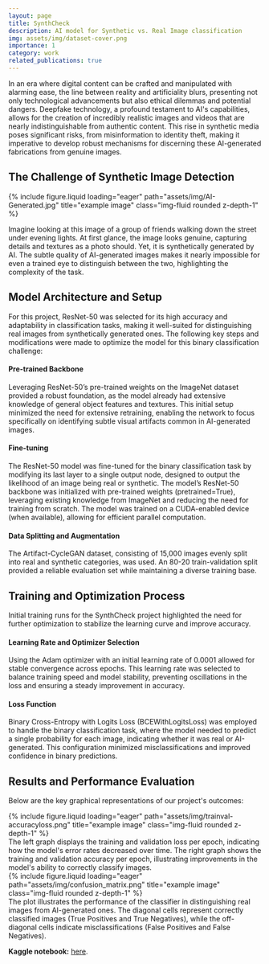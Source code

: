 ```yaml
---
layout: page
title: SynthCheck
description: AI model for Synthetic vs. Real Image classification
img: assets/img/dataset-cover.png
importance: 1
category: work
related_publications: true
---
```


In an era where digital content can be crafted and manipulated with alarming ease, the line between reality and artificiality blurs, presenting not only technological advancements but also ethical dilemmas and potential dangers. Deepfake technology, a profound testament to AI's capabilities, allows for the creation of incredibly realistic images and videos that are nearly indistinguishable from authentic content. This rise in synthetic media poses significant risks, from misinformation to identity theft, making it imperative to develop robust mechanisms for discerning these AI-generated fabrications from genuine images.

<h2><b>The Challenge of Synthetic Image Detection</b></h2>

<div class="row">
    <div class="col-sm mt-3 mt-md-0">
        {% include figure.liquid loading="eager" path="assets/img/AI-Generated.jpg" title="example image" class="img-fluid rounded z-depth-1" %}
    </div>
</div>

Imagine looking at this image of a group of friends walking down the street under evening lights. At first glance, the image looks genuine, capturing details and textures as a photo should. Yet, it is synthetically generated by AI. The subtle quality of AI-generated images makes it nearly impossible for even a trained eye to distinguish between the two, highlighting the complexity of the task.

<h2><b>Model Architecture and Setup</b></h2>

<p>For this project, ResNet-50 was selected for its high accuracy and adaptability in classification tasks, making it well-suited for distinguishing real images from synthetically generated ones. The following key steps and modifications were made to optimize the model for this binary classification challenge:</p>

<h4><b>Pre-trained Backbone</b></h4>
<p>Leveraging ResNet-50’s pre-trained weights on the ImageNet dataset provided a robust foundation, as the model already had extensive knowledge of general object features and textures. This initial setup minimized the need for extensive retraining, enabling the network to focus specifically on identifying subtle visual artifacts common in AI-generated images.</p>
<h4><b>Fine-tuning</b></h4>
<p>The ResNet-50 model was fine-tuned for the binary classification task by modifying its last layer to a single output node, designed to output the likelihood of an image being real or synthetic. The model’s ResNet-50 backbone was initialized with pre-trained weights (pretrained=True), leveraging existing knowledge from ImageNet and reducing the need for training from scratch. The model was trained on a CUDA-enabled device (when available), allowing for efficient parallel computation.</p>
<h4><b>Data Splitting and Augmentation</b></h4>
<p>The Artifact-CycleGAN dataset, consisting of 15,000 images evenly split into real and synthetic categories, was used. An 80-20 train-validation split provided a reliable evaluation set while maintaining a diverse training base.</p>


<h2><b>Training and Optimization Process</b></h2>
<p>Initial training runs for the SynthCheck project highlighted the need for further optimization to stabilize the learning curve and improve accuracy.</p>

<h4><b>Learning Rate and Optimizer Selection</b></h4>
<p>Using the Adam optimizer with an initial learning rate of 0.0001 allowed for stable convergence across epochs. This learning rate was selected to balance training speed and model stability, preventing oscillations in the loss and ensuring a steady improvement in accuracy.</p>

<h4><b>Loss Function</b></h4>
<p>Binary Cross-Entropy with Logits Loss (BCEWithLogitsLoss) was employed to handle the binary classification task, where the model needed to predict a single probability for each image, indicating whether it was real or AI-generated. This configuration minimized misclassifications and improved confidence in binary predictions.</p>

<h2><b>Results and Performance Evaluation</b></h2>

Below are the key graphical representations of our project's outcomes:

<div class="row">
    <div class="col-sm mt-3 mt-md-0">
        {% include figure.liquid loading="eager" path="assets/img/trainval-accuracyloss.png" title="example image" class="img-fluid rounded z-depth-1" %}
    </div>
</div>

<div class="caption">
The left graph displays the training and validation loss per epoch, indicating how the model's error rates decreased over time. The right graph shows the training and validation accuracy per epoch, illustrating improvements in the model's ability to correctly classify images.
</div>

<div class="row">
    <div class="col-sm mt-3 mt-md-0">
        {% include figure.liquid loading="eager" path="assets/img/confusion_matrix.png" title="example image" class="img-fluid rounded z-depth-1" %}
    </div>
</div>
<div class="caption">
The plot illustrates the performance of the classifier in distinguishing real images from AI-generated ones. The diagonal cells represent correctly classified images (True Positives and True Negatives), while the off-diagonal cells indicate misclassifications (False Positives and False Negatives).
</div>

<b>Kaggle notebook:</b> <a href="https://www.kaggle.com/code/mithildamani/synthcheck/">here</a>.